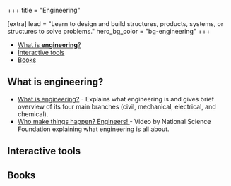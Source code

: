 +++
title = "Engineering"

[extra]
lead = "Learn to design and build structures, products, systems, or structures to solve problems."
hero_bg_color = "bg-engineering"
+++

- [What is **engineering**?](#what-is-engineering)
- [Interactive tools](#interactive-tools)
- [Books](#books)

## What is **engineering**?
- [What is engineering?](https://youtu.be/btGYcizV0iI) - Explains what engineering is and gives brief overview of its four main branches (civil, mechanical, electrical, and chemical).
- [Who make things happen? Engineers! ](https://youtu.be/FAJGx3zP-Eo) - Video by National Science Foundation explaining what engineering is all about.
## Interactive tools

## Books
